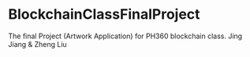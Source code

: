 # BlockchainClassFinalProject
The final Project (Artwork Application) for PH360 blockchain class. Jing Jiang &amp; Zheng Liu

